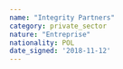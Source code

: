 ```yaml
---
name: "Integrity Partners"
category: private_sector
nature: "Entreprise"
nationality: POL
date_signed: '2018-11-12'
---
```

    